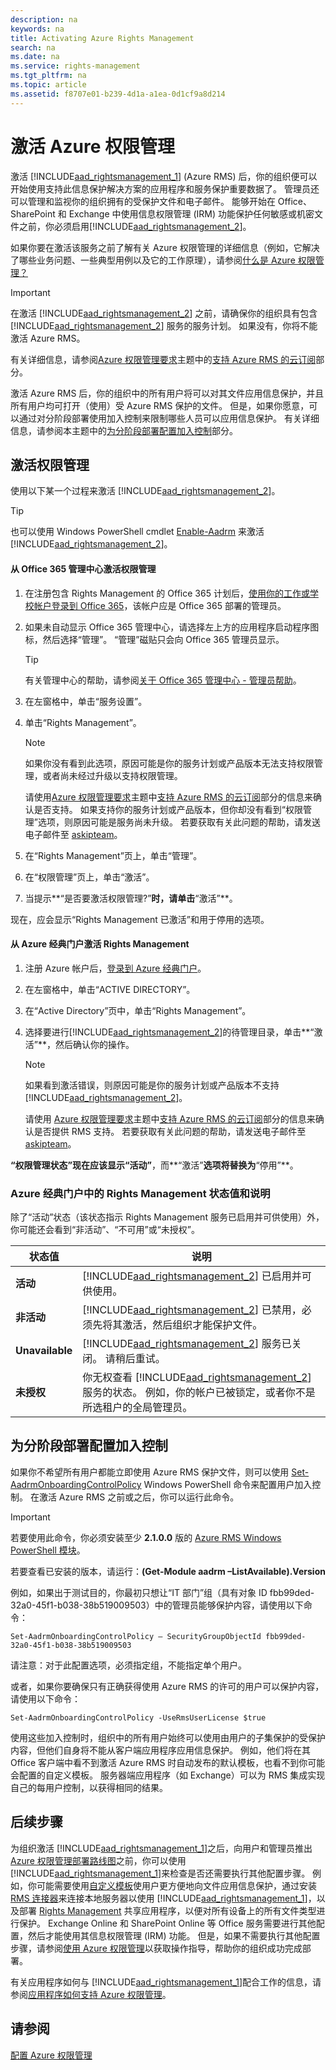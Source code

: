 ```yaml
---
description: na
keywords: na
title: Activating Azure Rights Management
search: na
ms.date: na
ms.service: rights-management
ms.tgt_pltfrm: na
ms.topic: article
ms.assetid: f8707e01-b239-4d1a-a1ea-0d1cf9a8d214
---
```

# 激活 Azure 权限管理
激活 [!INCLUDE[aad_rightsmanagement_1](../Token/aad_rightsmanagement_1_md.md)] (Azure RMS) 后，你的组织便可以开始使用支持此信息保护解决方案的应用程序和服务保护重要数据了。 管理员还可以管理和监视你的组织拥有的受保护文件和电子邮件。 能够开始在 Office、SharePoint 和 Exchange 中使用信息权限管理 (IRM) 功能保护任何敏感或机密文件之前，你必须启用[!INCLUDE[aad_rightsmanagement_2](../Token/aad_rightsmanagement_2_md.md)]。

如果你要在激活该服务之前了解有关 Azure 权限管理的详细信息（例如，它解决了哪些业务问题、一些典型用例以及它的工作原理），请参阅[什么是 Azure 权限管理？](../Topic/What_is_Azure_Rights_Management_.md)

> [!IMPORTANT]
> 在激活 [!INCLUDE[aad_rightsmanagement_2](../Token/aad_rightsmanagement_2_md.md)] 之前，请确保你的组织具有包含 [!INCLUDE[aad_rightsmanagement_2](../Token/aad_rightsmanagement_2_md.md)] 服务的服务计划。 如果没有，你将不能激活 Azure RMS。
> 
> 有关详细信息，请参阅[Azure 权限管理要求](../Topic/Requirements_for_Azure_Rights_Management.md)主题中的[支持 Azure RMS 的云订阅](../Topic/Requirements_for_Azure_Rights_Management.md#BKMK_SupportedSubscriptions)部分。

激活 Azure RMS 后，你的组织中的所有用户将可以对其文件应用信息保护，并且所有用户均可打开（使用）受 Azure RMS 保护的文件。 但是，如果你愿意，可以通过对分阶段部署使用加入控制来限制哪些人员可以应用信息保护。 有关详细信息，请参阅本主题中的[为分阶段部署配置加入控制](../Topic/Activating_Azure_Rights_Management.md#BKMK_OnboardingControls)部分。

## 激活权限管理
使用以下某一个过程来激活 [!INCLUDE[aad_rightsmanagement_2](../Token/aad_rightsmanagement_2_md.md)]。

> [!TIP]
> 也可以使用 Windows PowerShell cmdlet [Enable-Aadrm](http://msdn.microsoft.com/library/windowsazure/dn629412.aspx) 来激活 [!INCLUDE[aad_rightsmanagement_2](../Token/aad_rightsmanagement_2_md.md)]。

#### 从 Office 365 管理中心激活权限管理

1.  在注册包含 Rights Management 的 Office 365 计划后，[使用你的工作或学校帐户登录到 Office 365](https://portal.office.com/)，该帐户应是 Office 365 部署的管理员。

2.  如果未自动显示 Office 365 管理中心，请选择左上方的应用程序启动程序图标，然后选择“管理”。 “管理”磁贴只会向 Office 365 管理员显示。

    > [!TIP]
    > 有关管理中心的帮助，请参阅[关于 Office 365 管理中心 - 管理员帮助](https://support.office.com/article/About-the-Office-365-admin-center-Admin-Help-58537702-d421-4d02-8141-e128e3703547)。

3.  在左窗格中，单击“服务设置”。

4.  单击“Rights Management”。

    > [!NOTE]
    > 如果你没有看到此选项，原因可能是你的服务计划或产品版本无法支持权限管理，或者尚未经过升级以支持权限管理。
    > 
    > 请使用[Azure 权限管理要求](../Topic/Requirements_for_Azure_Rights_Management.md)主题中[支持 Azure RMS 的云订阅](../Topic/Requirements_for_Azure_Rights_Management.md#BKMK_SupportedSubscriptions)部分的信息来确认是否支持。 如果支持你的服务计划或产品版本，但你却没有看到“权限管理”选项，则原因可能是服务尚未升级。 若要获取有关此问题的帮助，请发送电子邮件至 [askipteam](mailto:askipteam@microsoft.com?subject=I%20cannot%20activate%20RMS)。

5.  在“Rights Management”页上，单击“管理”。

6.  在“权限管理”页上，单击“激活”。

7.  当提示**“是否要激活权限管理?”**时，请单击**“激活”**。

现在，应会显示“Rights Management 已激活”和用于停用的选项。

#### 从 Azure 经典门户激活 Rights Management

1.  注册 Azure 帐户后，[登录到 Azure 经典门户](http://go.microsoft.com/fwlink/p/?LinkID=275081)。

2.  在左窗格中，单击“ACTIVE DIRECTORY”。

3.  在“Active Directory”页中，单击“Rights Management”。

4.  选择要进行[!INCLUDE[aad_rightsmanagement_2](../Token/aad_rightsmanagement_2_md.md)]的待管理目录，单击**“激活”**，然后确认你的操作。

    > [!NOTE]
    > 如果看到激活错误，则原因可能是你的服务计划或产品版本不支持 [!INCLUDE[aad_rightsmanagement_2](../Token/aad_rightsmanagement_2_md.md)]。
    > 
    > 请使用 [Azure 权限管理要求](../Topic/Requirements_for_Azure_Rights_Management.md)主题中[支持 Azure RMS 的云订阅](../Topic/Requirements_for_Azure_Rights_Management.md#BKMK_SupportedSubscriptions)部分的信息来确认是否提供 RMS 支持。 若要获取有关此问题的帮助，请发送电子邮件至 [askipteam](mailto:askipteam?subject=I%20cannot%20activate%20RMS)。

**“权限管理状态”**现在应该显示**“活动”**，而**“激活”**选项将替换为**“停用”**。

### Azure 经典门户中的 Rights Management 状态值和说明
除了“活动”状态（该状态指示 Rights Management 服务已启用并可供使用）外，你可能还会看到“非活动”、“不可用”或“未授权”。

|状态值|说明|
|-------|------|
|**活动**|[!INCLUDE[aad_rightsmanagement_2](../Token/aad_rightsmanagement_2_md.md)] 已启用并可供使用。|
|**非活动**|[!INCLUDE[aad_rightsmanagement_2](../Token/aad_rightsmanagement_2_md.md)] 已禁用，必须先将其激活，然后组织才能保护文件。|
|**Unavailable**|[!INCLUDE[aad_rightsmanagement_2](../Token/aad_rightsmanagement_2_md.md)] 服务已关闭。 请稍后重试。|
|**未授权**|你无权查看 [!INCLUDE[aad_rightsmanagement_2](../Token/aad_rightsmanagement_2_md.md)] 服务的状态。 例如，你的帐户已被锁定，或者你不是所选租户的全局管理员。|

## <a name="BKMK_OnboardingControls"></a>为分阶段部署配置加入控制
如果你不希望所有用户都能立即使用 Azure RMS 保护文件，则可以使用 [Set-AadrmOnboardingControlPolicy](http://msdn.microsoft.com/library/azure/dn857521.aspx) Windows PowerShell 命令来配置用户加入控制。 在激活 Azure RMS 之前或之后，你可以运行此命令。

> [!IMPORTANT]
> 若要使用此命令，你必须安装至少 **2.1.0.0** 版的 [Azure RMS Windows PowerShell 模块](http://go.microsoft.com/fwlink/?LinkId=257721)。
> 
> 若要查看已安装的版本，请运行：**(Get-Module aadrm –ListAvailable).Version**

例如，如果出于测试目的，你最初只想让“IT 部门”组（具有对象 ID fbb99ded-32a0-45f1-b038-38b519009503）中的管理员能够保护内容，请使用以下命令：

```
Set-AadrmOnboardingControlPolicy – SecurityGroupObjectId fbb99ded-32a0-45f1-b038-38b519009503
```
请注意：对于此配置选项，必须指定组，不能指定单个用户。

或者，如果你要确保只有正确获得使用 Azure RMS 的许可的用户可以保护内容，请使用以下命令：

```
Set-AadrmOnboardingControlPolicy -UseRmsUserLicense $true
```
使用这些加入控制时，组织中的所有用户始终可以使用由用户的子集保护的受保护内容，但他们自身将不能从客户端应用程序应用信息保护。 例如，他们将在其 Office 客户端中看不到激活 Azure RMS 时自动发布的默认模板，也看不到你可能会配置的自定义模板。  服务器端应用程序（如 Exchange）可以为 RMS 集成实现自己的每用户控制，以获得相同的结果。

## 后续步骤
为组织激活 [!INCLUDE[aad_rightsmanagement_1](../Token/aad_rightsmanagement_1_md.md)]之后，向用户和管理员推出 [Azure 权限管理部署路线图](../Topic/Azure_Rights_Management_Deployment_Roadmap.md)之前，你可以使用 [!INCLUDE[aad_rightsmanagement_1](../Token/aad_rightsmanagement_1_md.md)]来检查是否还需要执行其他配置步骤。 例如，你可能需要使用[自定义模板](http://technet.microsoft.com/library/dn642472.aspx)使用户更方便地向文件应用信息保护，通过安装 [RMS 连接器](http://technet.microsoft.com/library/dn375964.aspx)来连接本地服务器以使用 [!INCLUDE[aad_rightsmanagement_1](../Token/aad_rightsmanagement_1_md.md)]，以及部署 [Rights Management](http://technet.microsoft.com/library/jj585031.aspx) 共享应用程序，以便对所有设备上的所有文件类型进行保护。 Exchange Online 和 SharePoint Online 等 Office 服务需要进行其他配置，然后才能使用其信息权限管理 (IRM) 功能。 但是，如果不需要执行其他配置步骤，请参阅[使用 Azure 权限管理](../Topic/Using_Azure_Rights_Management.md)以获取操作指导，帮助你的组织成功完成部署。

有关应用程序如何与 [!INCLUDE[aad_rightsmanagement_1](../Token/aad_rightsmanagement_1_md.md)]配合工作的信息，请参阅[应用程序如何支持 Azure 权限管理](../Topic/How_Applications_Support_Azure_Rights_Management.md)。

## 请参阅
[配置 Azure 权限管理](../Topic/Configuring_Azure_Rights_Management.md)


